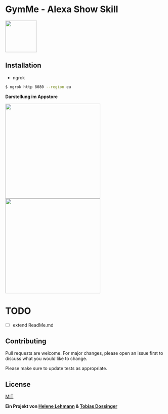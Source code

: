 # GymMe - Alexa Show Skill 
<img src="https://user-images.githubusercontent.com/33021996/51713854-a4b11380-2033-11e9-8aee-bf96a49b463b.png" width="100">

## Installation

- ngrok

```bash
$ ngrok http 8080 --region eu
```

**Darstellung im Appstore**

<img src="https://user-images.githubusercontent.com/33021996/50667407-5c18b400-0fb9-11e9-8cfb-0c2d73fe9bf8.PNG" width="300"><img src="https://user-images.githubusercontent.com/33021996/50667398-4efbc500-0fb9-11e9-9a1c-8a39be68fd0b.jpg" width="300">


# TODO
- [ ] extend ReadMe.md 

## Contributing
Pull requests are welcome. For major changes, please open an issue first to discuss what you would like to change.

Please make sure to update tests as appropriate.

## License
[MIT](https://choosealicense.com/licenses/mit/)

**Ein Projekt von 
[Helene Lehmann](https://github.com/helede) & [Tobias Dossinger](https://github.com/tobiasdossinger)** 
